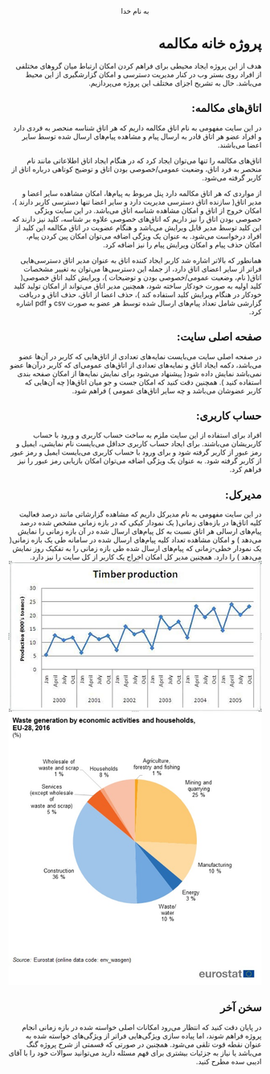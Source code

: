 <div dir="rtl" align="center">
به نام خدا
</div>
<div dir="rtl" align="right">

# پروژه خانه مکالمه
هدف از این پروژه ایجاد محیطی برای فراهم کردن امکان ارتباط میان گرو‌های مختلفی از افراد روی بستر وب در کنار مدیریت دسترسی و امکان گزارشگیری از این محیط می‌باشد. حال به تشریح اجزای مختلف این پروژه می‌پردازیم.

## اتاق‌های مکالمه:
در این سایت مفهومی به نام اتاق مکالمه داریم که هر اتاق شناسه منحصر به فردی دارد و افراد عضو هر اتاق قادر به ارسال پیام و مشاهده پیام‌های ارسال شده توسط سایر اعضا می‌باشند.

اتاق‌های مکالمه را تنها می‌توان ایجاد کرد که در هنگام ایجاد اتاق اطلاعاتی مانند نام منحصر به فرد اتاق، وضعیت عمومی/خصوصی بودن اتاق و توضیح کوتاهی درباره اتاق از کاربر گرفته می‌شود.

 از مواردی که هر اتاق مکالمه دارد پنل مربوط به پیام‌ها، امکان مشاهده سایر اعضا و مدیر اتاق( سازنده اتاق دسترسی مدیریت دارد و سایر اعضا تنها دسترسی کاربر دارند )، امکان خروج از اتاق و امکان مشاهده شناسه اتاق می‌باشد. در این سایت ویژگی خصوصی بودن اتاق را نیز داریم که اتاق‌های خصوصی علاوه بر شناسه، کلید نیز دارند که این کلید توسط مدیر قابل ویرایش می‌باشد و هنگام عضویت در اتاق مکالمه این کلید از افراد درخواست می‌شود. به عنوان یک ویژگی اضافه می‌توان امکان پین کردن پیام، امکان حذف پیام و امکان ویرایش پیام را نیز اضافه کرد.

همانطور که بالاتر اشاره شد کاربر ایجاد کننده اتاق به عنوان مدیر اتاق دسترسی‌هایی فراتر از سایر اعضای اتاق دارد، از جمله این دسترسی‌ها می‌توان به تغییر مشخصات اتاق( نام، وضعیت عمومی/خصوصی بودن و توضیحات )، ویرایش کلید اتاق خصوصی( کلید اولیه به صورت خودکار ساخته شود، همچنین مدیر اتاق می‌تواند از امکان تولید کلید خودکار در هنگام ویرایش کلید استفاده کند )، حذف اعضا از اتاق، حذف اتاق و دریافت گزارشی شامل تعداد ‌پیام‌های ارسال شده توسط هر عضو به صورت csv و pdf اشاره کرد.

## صفحه اصلی سایت:
در صفحه اصلی سایت می‌بایست نمایه‌ها‌ی تعدادی از اتاق‌هایی که کاربر در آن‌ها عضو می‌باشد، دکمه ایجاد اتاق و نمایه‌های تعدادی از اتاق‌های عمومی‌ای که کاربر درآن‌ها عضو نمی‌باشد نمایش داده شود( پیشنهاد می‌شود برای نمایش نمایه‌ها از امکان صفحه بندی استفاده کنید ). همچنین دقت کنید که امکان جست و جو میان اتاق‌ها( چه آن‌هایی که کاربر عضوشان می‌باشد و چه سایر اتاق‌های عمومی ) فراهم شود. 

## حساب کاربری:
افراد برای استفاده از این سایت  ملزم به ساخت حساب کاربری و ورود با حساب کاربریشان می‌باشند. برای ایجاد حساب کاربری حداقل می‌بایست نام نمایشی، ایمیل و رمز عبور از کاربر گرفته شود و برای ورود با حساب کاربری می‌بایست ایمیل و رمز عبور از کاربر گرفته شود. به عنوان یک ویژگی اضافه می‌توان امکان بازیابی رمز عبور را نیز فراهم کرد.

## مدیرکل:
در این سایت مفهومی به نام مدیرکل داریم که مشاهده گزارشاتی مانند درصد فعالیت کلیه اتاق‌ها در بازه‌های زمانی( یک نمودار کیکی که در بازه زمانی مشخص شده درصد پیام‌های ارسالی هر اتاق نسبت به کل پیام‌های ارسال شده در آن بازه زمانی را نمایش می‌دهد ) و امکان مشاهده تعداد کلیه پیام‌های ارسال شده در سامانه طی یک بازه زمانی( یک نمودار خطی-زمانی که پیام‌های ارسال شده طی بازه زمانی را به تفکیک روز نمایش می‌دهد ) را دارد. همچنین مدیر کل امکان اخراج یک کاربر از کل سایت را نیز دارد.
![chart1](https://github.com/MARS-JSU/Internship-Documents/blob/main/General%20Docs/FinalPhase-ChatHouse/chart1.jpg )
![chart2](https://github.com/MARS-JSU/Internship-Documents/blob/main/General%20Docs/FinalPhase-ChatHouse/chart2.jpg )

## سخن آخر
در پایان دقت کنید که انتظار می‌رود امکانات اصلی خواسته شده در بازه زمانی انجام پروژه فراهم شوند، اما پیاده سازی ویژگی‌هایی فراتر از ویژگی‌های خواسته شده به عنوان نقطه قوت تلقی می‌شود. همچنین در صورتی که قسمتی از شرح پروژه گنگ می‌باشد یا نیاز به جزئیات بیشتری برای فهم مسئله دارید می‌توانید سوالات خود را با آقای ادیبی سده مطرح کنید.

